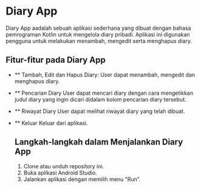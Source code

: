 # Diary App
Diary App aadalah sebuah aplikasi sederhana yang dibuat dengan bahasa pemrograman Kotlin untuk mengelola diary pribadi. Aplikasi ini digunakan pengguna untuk melakukan menambah, mengedit serta menghapus diary. 

## Fitur-fitur pada Diary App

- ** Tambah, Edit dan Hapus Diary:
  User dapat menambah, mengedit dan menghapus diary.

- ** Pencarian Diary
  User dapat mencari diary dengan cara mengetikkan judul diary yang ingin dicari didalam kolom pencarian diary tersebut.

- ** Riwayat Diary
  User dapat melihat riwayat diary yang telah dibuat.

- ** Keluar
  Keluar dari aplikasi.

  ## Langkah-langkah dalam Menjalankan Diary App

  1. Clone atau unduh repository ini.
  2. Buka aplikasi Android Studio.
  3. Jalankan aplikasi dengan memilih menu "Run".

